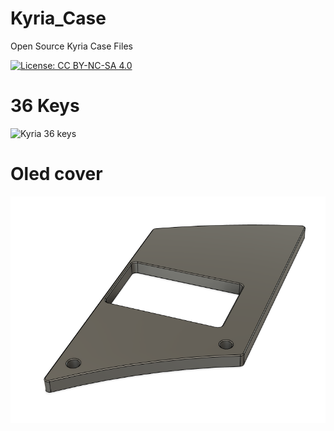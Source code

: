 # Kyria_Case
Open Source Kyria Case Files

[![License: CC BY-NC-SA 4.0](https://licensebuttons.net/l/by-nc-sa/4.0/80x15.png)](https://creativecommons.org/licenses/by-nc-sa/4.0/)

# 36 Keys

![Kyria 36 keys](./img/kyria-36keys.png)


# Oled cover

![Oled cover](./img/cover.png)